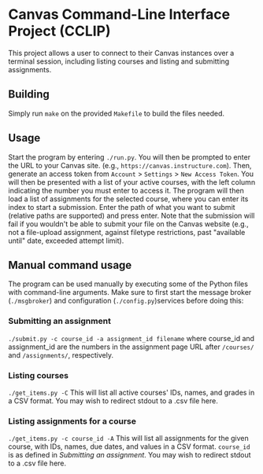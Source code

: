 # Canvas Command-Line Interface Project (CCLIP)
This project allows a user to connect to their Canvas instances over a terminal session, including listing courses and listing and submitting assignments.
## Building
Simply run `make` on the provided `Makefile` to build the files needed.
## Usage
Start the program by entering `./run.py`. You will then be prompted to enter the URL to your Canvas site. (e.g., `https://canvas.instructure.com`). Then, generate an access token from `Account` > `Settings` > `New Access Token`. You will then be presented with a list of your active courses, with the left column indicating the number you must enter to access it. The program will then load a list of assignments for the selected course, where you can enter its index to start a submission. Enter the path of what you want to submit (relative paths are supported) and press enter. Note that the submission will fail if you wouldn't be able to submit your file on the Canvas website (e.g., not a file-upload assignment, against filetype restrictions, past "available until" date, exceeded attempt limit).
## Manual command usage
The program can be used manually by executing some of the Python files with command-line arguments. Make sure to first start the message broker (`./msgbroker`) and configuration (`./config.py`)services before doing this:
### Submitting an assignment
`./submit.py -c course_id -a assignment_id filename`
where course_id and assignment_id are the numbers in the assignment page URL after `/courses/` and `/assignments/`, respectively.
### Listing courses
`./get_items.py -C`
This will list all active courses' IDs, names, and grades in a CSV format. You may wish to redirect stdout to a .csv file here.
### Listing assignments for a course
`./get_items.py -c course_id -A`
This will list all assignments for the given course, with IDs, names, due dates, and values in a CSV format. `course_id` is as defined in *Submitting an assignment*. You may wish to redirect stdout to a .csv file here.